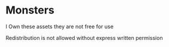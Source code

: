 # Monsters

I Own these assets they are not free for use

Redistribution is not allowed without express written permission
